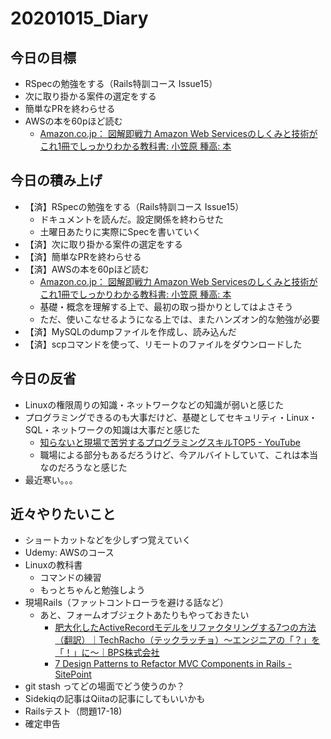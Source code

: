 # 20201015_Diary

## 今日の目標

- RSpecの勉強をする（Rails特訓コース Issue15）
- 次に取り掛かる案件の選定をする
- 簡単なPRを終わらせる
- AWSの本を60pほど読む
  - [Amazon\.co\.jp： 図解即戦力 Amazon Web Servicesのしくみと技術がこれ1冊でしっかりわかる教科書: 小笠原 種高: 本](https://www.amazon.co.jp/dp/4297108895?tag=note0e2a-22&linkCode=ogi&th=1&psc=1)

## 今日の積み上げ

- 【済】RSpecの勉強をする（Rails特訓コース Issue15）
  - ドキュメントを読んだ。設定関係を終わらせた
  - 土曜日あたりに実際にSpecを書いていく
- 【済】次に取り掛かる案件の選定をする
- 【済】簡単なPRを終わらせる
- 【済】AWSの本を60pほど読む
  - [Amazon\.co\.jp： 図解即戦力 Amazon Web Servicesのしくみと技術がこれ1冊でしっかりわかる教科書: 小笠原 種高: 本](https://www.amazon.co.jp/dp/4297108895?tag=note0e2a-22&linkCode=ogi&th=1&psc=1)
  - 基礎・概念を理解する上で、最初の取っ掛かりとしてはよさそう
  - ただ、使いこなせるようになる上では、またハンズオン的な勉強が必要
- 【済】MySQLのdumpファイルを作成し、読み込んだ
- 【済】scpコマンドを使って、リモートのファイルをダウンロードした

## 今日の反省

- Linuxの権限周りの知識・ネットワークなどの知識が弱いと感じた
- プログラミングできるのも大事だけど、基礎としてセキュリティ・Linux・SQL・ネットワークの知識は大事だと感じた
  - [知らないと現場で苦労するプログラミングスキルTOP5 \- YouTube](https://www.youtube.com/watch?v=KEF_J_f_NRo&ab_channel=%E3%81%8D%E3%82%88%E3%81%A8%E3%81%AE%E3%83%97%E3%83%AD%E3%82%B0%E3%83%A9%E3%83%9F%E3%83%B3%E3%82%B0%E5%A4%A7%E5%AD%A6)
  - 職場による部分もあるだろうけど、今アルバイトしていて、これは本当なのだろうなと感じた
- 最近寒い。。。

## 近々やりたいこと

- ショートカットなどを少しずつ覚えていく
- Udemy: AWSのコース
- Linuxの教科書
  - コマンドの練習
  - もっとちゃんと勉強しよう
- 現場Rails（ファットコントローラを避ける話など）
  - あと、フォームオブジェクトあたりもやっておきたい
    - [肥大化したActiveRecordモデルをリファクタリングする7つの方法（翻訳）｜TechRacho（テックラッチョ）〜エンジニアの「？」を「！」に〜｜BPS株式会社](https://techracho.bpsinc.jp/hachi8833/2013_11_19/14738)
    - [7 Design Patterns to Refactor MVC Components in Rails \- SitePoint](https://www.sitepoint.com/7-design-patterns-to-refactor-mvc-components-in-rails/)
- git stash ってどの場面でどう使うのか？
- Sidekiqの記事はQiitaの記事にしてもいいかも
- Railsテスト（問題17-18)
- 確定申告
